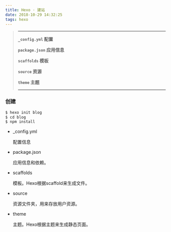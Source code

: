 ```yaml
---
title: Hexo · 建站
date: 2018-10-29 14:32:25
tags: hexo
---
```


> ---
> **`_config.yml` 配置**
>
> **`package.json` 应用信息**
>
> **`scaffolds` 模板**
>
> **`source` 资源**
>
> **`theme` 主题**
>
> ---

<!--more-->

### 创建

```bash
$ hexo init blog
$ cd blog
$ npm install
```

- _config.yml

  配置信息

- package.json

  应用信息和依赖。

- scaffolds

  模板。Hexo根据scaffold来生成文件。

- source

  资源文件夹，用来存放用户资源。

- theme

  主题。Hexo根据主题来生成静态页面。

